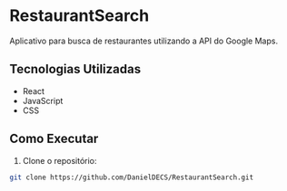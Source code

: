 # RestaurantSearch

Aplicativo para busca de restaurantes utilizando a API do Google Maps.

## Tecnologias Utilizadas

- React
- JavaScript
- CSS

## Como Executar

1. Clone o repositório:

```bash
git clone https://github.com/DanielDECS/RestaurantSearch.git

